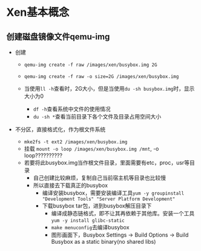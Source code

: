 # Xen基本概念


## 创建磁盘镜像文件qemu-img
- 创建
  - ```qemu-img create -f raw /images/xen/busybox.img 2G```
  - ```qemu-img create -f raw -o size=2G /images/xen/busybox.img```

  - 当使用```ll -h```查看时，2G大小，但是当使用```du -sh busybox.img```时，显示大小为0
    - ```df -h```查看系统中文件的使用情况
    - ```du -sh *```查看当前目录下各个文件及目录占用空间大小

- 不分区，直接格式化，作为根文件系统
  - ```mke2fs -t ext2 /images/xen/busybox.img```
  - 挂载
    ```mount -o loop /images/xen/busybox.img /mnt```, -o loop??????????
  - 若要将此busybox.img当作根文件目录，里面需要有etc，proc，usr等目录
    - 自己创建比较麻烦，复制自己当前宿主机等目录也比较慢
    - 所以直接去下载真正的busybox
      - 编译安装busybox，需要安装编译工具```yum -y groupinstall "Development Tools" "Server Platform Development"```
      - 下载busybox tar包，进到busybox解压目录下
        - 编译成静态链格式，即不让其再依赖于其他库。安装一个工具```yum -y install glibc-static```
        - ```make menuconfig```去编译busybox
        - 图形画面下，Busybox Settings -> Build Options -> Build Busybox as a static binary(no shared libs)
